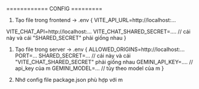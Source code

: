 ============ CONFIG =========
1. Tạo file trong frontend -> .env 
{
VITE_API_URL=http://localhost:...

VITE_CHAT_API=http://localhost:...
VITE_CHAT_SHARED_SECRET=....              // cái này và cái "SHARED_SECRET" phải giống nhau
}

1. Tạo file trong server -> .env
{
ALLOWED_ORIGINS=http://localhost:...
PORT=...
SHARED_SECRET=...                        // cái này và cái "VITE_CHAT_SHARED_SECRET" phải giống nhau
GEMINI_API_KEY=....                      // api_key của m
GEMINI_MODEL=...                         // tùy theo model của m
}

3. Nhớ config file package.json phù hợp với m
